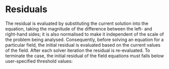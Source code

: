 # Residuals

The residual is evaluated by substituting the current solution into the
equation, taking the magnitude of the difference between the left- and
right-hand sides; it is also normalised to make it independent of the
scale of the problem being analysed. Consequently, before solving an
equation for a particular field, the initial residual is evaluated based
on the current values of the field. After each solver iteration the
residual is re-evaluated. To terminate the case, the initial residual of
the field equations must falls below user-specified threshold values:
